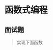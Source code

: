 # 函数式编程

## 面试题

<script setup>
import code from './q1.js?raw';
</script>

> 实现下面函数

<run-script :code="code">
</run-script>